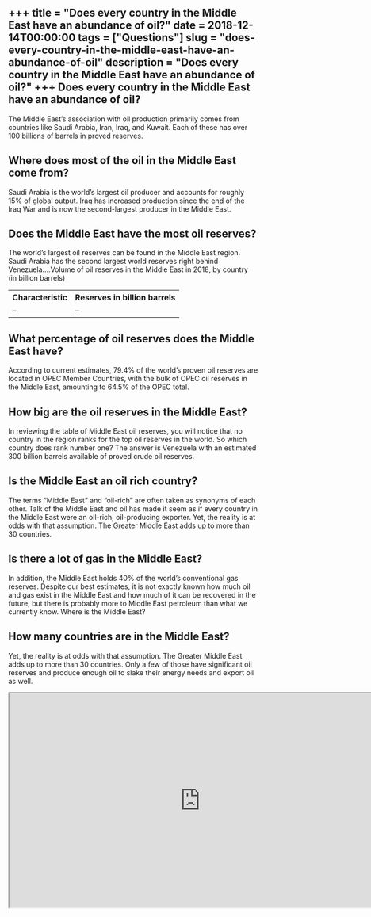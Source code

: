 +++
title = "Does every country in the Middle East have an abundance of oil?"
date = 2018-12-14T00:00:00
tags = ["Questions"]
slug = "does-every-country-in-the-middle-east-have-an-abundance-of-oil"
description = "Does every country in the Middle East have an abundance of oil?"
+++
Does every country in the Middle East have an abundance of oil?
---------------------------------------------------------------

The Middle East’s association with oil production primarily comes from countries like Saudi Arabia, Iran, Iraq, and Kuwait. Each of these has over 100 billions of barrels in proved reserves.

Where does most of the oil in the Middle East come from?
--------------------------------------------------------

Saudi Arabia is the world’s largest oil producer and accounts for roughly 15% of global output. Iraq has increased production since the end of the Iraq War and is now the second-largest producer in the Middle East.

Does the Middle East have the most oil reserves?
------------------------------------------------

The world’s largest oil reserves can be found in the Middle East region. Saudi Arabia has the second largest world reserves right behind Venezuela….Volume of oil reserves in the Middle East in 2018, by country (in billion barrels)

<table><tr><th>Characteristic</th><th>Reserves in billion barrels</th></tr><tr><td>–</td><td>–</td></tr></table>

What percentage of oil reserves does the Middle East have?
----------------------------------------------------------

According to current estimates, 79.4% of the world’s proven oil reserves are located in OPEC Member Countries, with the bulk of OPEC oil reserves in the Middle East, amounting to 64.5% of the OPEC total.

How big are the oil reserves in the Middle East?
------------------------------------------------

In reviewing the table of Middle East oil reserves, you will notice that no country in the region ranks for the top oil reserves in the world. So which country does rank number one? The answer is Venezuela with an estimated 300 billion barrels available of proved crude oil reserves.

Is the Middle East an oil rich country?
---------------------------------------

The terms “Middle East” and “oil-rich” are often taken as synonyms of each other. Talk of the Middle East and oil has made it seem as if every country in the Middle East were an oil-rich, oil-producing exporter. Yet, the reality is at odds with that assumption. The Greater Middle East adds up to more than 30 countries.

Is there a lot of gas in the Middle East?
-----------------------------------------

In addition, the Middle East holds 40% of the world’s conventional gas reserves. Despite our best estimates, it is not exactly known how much oil and gas exist in the Middle East and how much of it can be recovered in the future, but there is probably more to Middle East petroleum than what we currently know. Where is the Middle East?

How many countries are in the Middle East?
------------------------------------------

Yet, the reality is at odds with that assumption. The Greater Middle East adds up to more than 30 countries. Only a few of those have significant oil reserves and produce enough oil to slake their energy needs and export oil as well.

<iframe allow="accelerometer; autoplay; clipboard-write; encrypted-media; gyroscope; picture-in-picture" allowfullscreen="" class="__youtube_prefs__  epyt-is-override  no-lazyload" data-no-lazy="1" data-origheight="433" data-origwidth="770" data-skipgform_ajax_framebjll="" height="433" id="_ytid_45572" loading="lazy" src="https://www.youtube.com/embed/ynaOH7OmMcM?enablejsapi=1&autoplay=0&cc_load_policy=0&cc_lang_pref=&iv_load_policy=1&loop=0&modestbranding=0&rel=1&fs=1&playsinline=0&autohide=2&theme=dark&color=red&controls=1&" title="YouTube player" width="770"></iframe>
